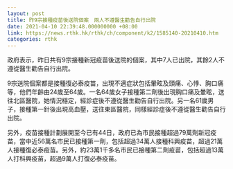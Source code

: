 ```yaml
---
layout: post
title: 昨9宗接種疫苗後送院個案　兩人不遵醫生勸告自行出院
date: 2021-04-10 22:39:48.000000000 +08:00
link: https://news.rthk.hk/rthk/ch/component/k2/1585140-20210410.htm
categories: rthk
---
```


政府表示，昨日共有9宗接種新冠疫苗後送院的個案，其中7人已出院，其餘2人不遵從醫生勸告自行出院。

9宗送院個案都是接種復必泰疫苗，出現不適症狀包括暈眩及頭痛、心悸、胸口痛等，他們年齡由24歲至64歲。一名64歲女子接種第二劑後出現胸口痛及暈眩，送往北區醫院，她情況穩定，經診症後不遵從醫生勸告自行出院。另一名61歲男子，接種第一針後出現高血壓，送往東區醫院，同樣經診症後不遵從醫生勸告自行出院。

另外，疫苗接種計劃展開至今已有44日，政府已為市民接種超過79萬劑新冠疫苗，當中近56萬名市民已接種第一劑，包括超過34萬人接種科興疫苗，超過21萬人接種復必泰疫苗。另外，約23萬1千多名市民已接種第二劑疫苗，包括超過13萬人打科興疫苗，超過9萬人打復必泰疫苗。
